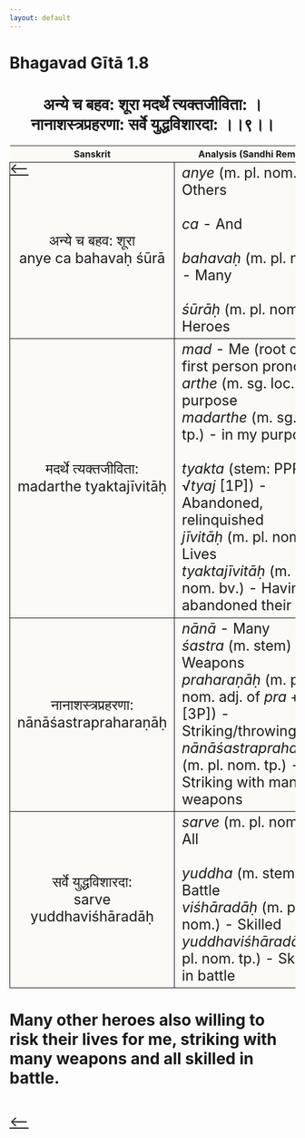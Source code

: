 ```yaml
---
layout: default
---
```

<!---
Text can be **bold**, _italic_, or ~~strikethrough~~.

[Link to another page](./another-page.html)

There should be whitespace between paragraphs.

There should be whitespace between paragraphs. We recommend including a README, or a file with information about your project.
--->

# Bhagavad Gītā 1.8

<style>
table {
  border-collapse: collapse;
  border-style: hidden;
}
th {
  background: #FBFAF7;
}
td {
  font-size: 25px;
  background: #FBFAF7;
  border: 1px solid black;
}
div.move {
  font-size: 25px;
}
</style>

<h1 style="text-align:center">
अन्ये च बहव: शूरा मदर्थे त्यक्तजीविता: ।<br>
नानाशस्त्रप्रहरणा: सर्वे युद्धविशारदा: ।।९।।
</h1>
<div class="move" style="position:relative;min-width:960px">
 <p style="position: absolute;left:0;top:0"><a href="./v1-8.html">⟵</a></p>
</div>
<div class="move" style="position:relative;min-width:960px">
 <p style="position: absolute;right:0;top:0"><a href="./v1-10.html">⟶</a></p>
</div>

| Sanskrit | Analysis (Sandhi Removed) |
|:-:|-|
| अन्ये च बहव: शूरा<br>anye ca bahavaḥ śūrā | <em>anye</em> (m. pl. nom.) - Others <br><br><em>ca</em> - And<br><br><em>bahavaḥ</em> (m. pl. nom.) - Many<br><br><em>śūrāḥ</em> (m. pl. nom.) - Heroes |
| मदर्थे त्यक्तजीविता:<br>madarthe tyaktajīvitāḥ | <em>mad</em> - Me (root of the first person pronoun)<br><em>arthe</em> (m. sg. loc.) - In purpose<br><em>madarthe</em> (m. sg. loc. tp.) - in my purpose<br><br><em>tyakta</em> (stem: PPP of √<em>tyaj</em> [1P]) - Abandoned, relinquished<br><em>jīvitāḥ</em> (m. pl. nom.) - Lives<br><em>tyaktajīvitāḥ</em> (m. pl. nom. bv.) - Having abandoned their lives |
| नानाशस्त्रप्रहरणा:<br>nānāśastrapraharaṇāḥ | <em>nānā</em> - Many<br><em>śastra</em> (m. stem) - Weapons<br><em>praharaṇāḥ</em> (m. pl. nom. adj. of <em>pra</em> + √<em>hṛ</em> [3P]) - Striking/throwing<br><em>nānāśastrapraharaṇāḥ</em> (m. pl. nom. tp.) - Striking with many weapons |
| सर्वे युद्धविशारदा:<br>sarve yuddhaviśhāradāḥ | <em>sarve</em> (m. pl. nom.) - All<br><br><em>yuddha</em> (m. stem) - Battle<br><em>viśhāradāḥ</em> (m. pl. nom.) - Skilled<br><em>yuddhaviśhāradāḥ</em> (m. pl. nom. tp.) - Skilled in battle |

<h1>
Many other heroes also willing to risk their lives for me, striking with many
weapons and all skilled in battle.
</h1>
<div class="move" style="position:relative;min-width:960px">
 <p style="position: absolute;left:0;top:0"><a href="./v1-8.html">⟵</a></p>
</div>
<div class="move" style="position:relative;min-width:960px">
 <p style="position: absolute;right:0;top:0"><a href="./v1-10.html">⟶</a></p>
</div>
